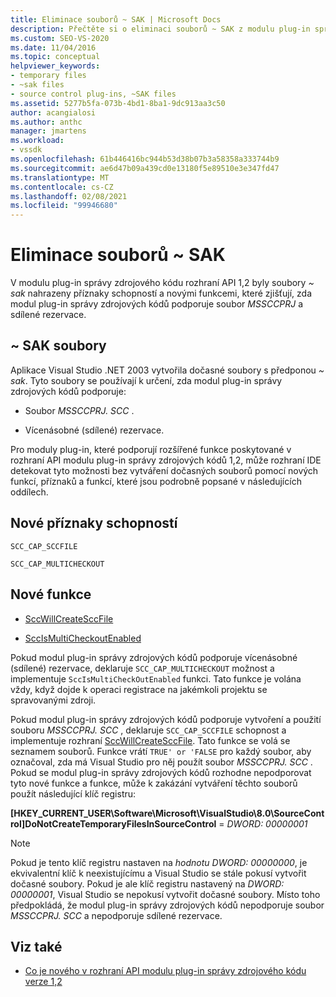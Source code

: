 ```yaml
---
title: Eliminace souborů ~ SAK | Microsoft Docs
description: Přečtěte si o eliminaci souborů ~ SAK z modulu plug-in správy zdrojových kódů rozhraní API 1,2 a o tom, jak byly nahrazeny příznaky schopností a novými funkcemi.
ms.custom: SEO-VS-2020
ms.date: 11/04/2016
ms.topic: conceptual
helpviewer_keywords:
- temporary files
- ~sak files
- source control plug-ins, ~SAK files
ms.assetid: 5277b5fa-073b-4bd1-8ba1-9dc913aa3c50
author: acangialosi
ms.author: anthc
manager: jmartens
ms.workload:
- vssdk
ms.openlocfilehash: 61b446416bc944b53d38b07b3a58358a333744b9
ms.sourcegitcommit: ae6d47b09a439cd0e13180f5e89510e3e347fd47
ms.translationtype: MT
ms.contentlocale: cs-CZ
ms.lasthandoff: 02/08/2021
ms.locfileid: "99946680"
---
```

# <a name="elimination-of-sak-files"></a>Eliminace souborů ~ SAK
V modulu plug-in správy zdrojového kódu rozhraní API 1,2 byly soubory *~ sak* nahrazeny příznaky schopností a novými funkcemi, které zjišťují, zda modul plug-in správy zdrojových kódů podporuje soubor *MSSCCPRJ* a sdílené rezervace.

## <a name="sak-files"></a>~ SAK soubory
Aplikace Visual Studio .NET 2003 vytvořila dočasné soubory s předponou *~ sak*. Tyto soubory se používají k určení, zda modul plug-in správy zdrojových kódů podporuje:

- Soubor *MSSCCPRJ. SCC* .

- Vícenásobné (sdílené) rezervace.

Pro moduly plug-in, které podporují rozšířené funkce poskytované v rozhraní API modulu plug-in správy zdrojových kódů 1,2, může rozhraní IDE detekovat tyto možnosti bez vytváření dočasných souborů pomocí nových funkcí, příznaků a funkcí, které jsou podrobně popsané v následujících oddílech.

## <a name="new-capability-flags"></a>Nové příznaky schopností
 `SCC_CAP_SCCFILE`

 `SCC_CAP_MULTICHECKOUT`

## <a name="new-functions"></a>Nové funkce
- [SccWillCreateSccFile](../../extensibility/sccwillcreatesccfile-function.md)

- [SccIsMultiCheckoutEnabled](../../extensibility/sccismulticheckoutenabled-function.md)

 Pokud modul plug-in správy zdrojových kódů podporuje vícenásobné (sdílené) rezervace, deklaruje `SCC_CAP_MULTICHECKOUT` možnost a implementuje `SccIsMultiCheckOutEnabled` funkci. Tato funkce je volána vždy, když dojde k operaci registrace na jakémkoli projektu se spravovanými zdroji.

 Pokud modul plug-in správy zdrojových kódů podporuje vytvoření a použití souboru *MSSCCPRJ. SCC* , deklaruje `SCC_CAP_SCCFILE` schopnost a implementuje rozhraní [SccWillCreateSccFile](../../extensibility/sccwillcreatesccfile-function.md). Tato funkce se volá se seznamem souborů. Funkce vrátí `TRUE' or 'FALSE` pro každý soubor, aby označoval, zda má Visual Studio pro něj použít soubor *MSSCCPRJ. SCC* . Pokud se modul plug-in správy zdrojových kódů rozhodne nepodporovat tyto nové funkce a funkce, může k zakázání vytváření těchto souborů použít následující klíč registru:

 **[HKEY_CURRENT_USER\Software\Microsoft\VisualStudio\8.0\SourceControl]DoNotCreateTemporaryFilesInSourceControl**  =  *DWORD: 00000001*

> [!NOTE]
> Pokud je tento klíč registru nastaven na *hodnotu DWORD: 00000000*, je ekvivalentní klíč k neexistujícímu a Visual Studio se stále pokusí vytvořit dočasné soubory. Pokud je ale klíč registru nastavený na *DWORD: 00000001*, Visual Studio se nepokusí vytvořit dočasné soubory. Místo toho předpokládá, že modul plug-in správy zdrojových kódů nepodporuje soubor *MSSCCPRJ. SCC* a nepodporuje sdílené rezervace.

## <a name="see-also"></a>Viz také
- [Co je nového v rozhraní API modulu plug-in správy zdrojového kódu verze 1,2](../../extensibility/internals/what-s-new-in-the-source-control-plug-in-api-version-1-2.md)
